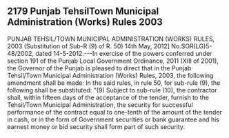 ## 2179 Punjab TehsilTown Municipal Administration (Works) Rules 2003
 
PUNJAB TEHSIL/TOWN MUNICIPAL ADMINISTRATION (WORKS) RULES, 2003
(Substitution of Sub-R (9) of R. 50)
14th May, 2012]
No.SOR(LG)5-48/2002, dated 14-5-2012.---In exercise of the powers conferred under section 191 of the Punjab Local Government Ordinance, 2011 (XIII of 2001), the Governor of the Punjab is pleased to direct that in the Punjab Tehsil/Town Municipal Administration (Works) Rules, 2003, the following amendment shall be made:
In the said rules, in rule 50, for sub-rule (9), the following shall be substituted:
"(9) Subject to sub-rule (10), the contractor shall, within fifteen days of the acceptance of the tender, furnish to the Tehsil/Town Municipal Administration, the security for successful performance of the contract equal to one-tenth of the amount of the tender in cash, or in the form of Government securities or bank guarantee and his earnest money or bid security shall form part of such security.

